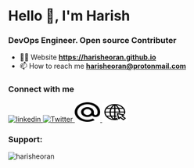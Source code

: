 <h1 align="left">Hello 👋, I'm Harish</h1>

<h3 align="left">DevOps Engineer. Open source Contributer</h3>

- 👨‍💻 Website **https://harisheoran.github.io**
- 📫 How to reach me **harisheoran@protonmail.com**

### Connect with me
<div align="left">
  <a href="https://linkedin.com/in/harishsheoran" target="_blank">
    <img src="https://raw.githubusercontent.com/maurodesouza/profile-readme-generator/master/src/assets/icons/social/linkedin/default.svg" width="52" height="40" alt="linkedin"/>
  </a>
  <a href="https://x.com/harisheoran" target="_blank">
    <img src="https://raw.githubusercontent.com/maurodesouza/profile-readme-generator/master/src/assets/icons/social/twitter/default.svg" width="52" height="40" alt="Twitter"  />
  </a>
  <a href="harisheoran@protonmail.com" target="_blank">
    <img src="https://github.com/harisheoran/harisheoran/blob/main/img/mail.svg" width="52" height="40" alt="mail"  />
  </a>
   <a href="harisheoran.github.io" target="_blank">
    <img src="https://github.com/harisheoran/harisheoran/blob/main/img/web.svg" width="52" height="40" alt="website"  />
  </a>
</div>

<h3 align="left">Support:</h3>
<p><a href="https://www.buymeacoffee.com/harisheoran"> <img align="left" src="https://cdn.buymeacoffee.com/buttons/v2/default-yellow.png" height="50" width="210" alt="harisheoran" /></a></p><br><br>
